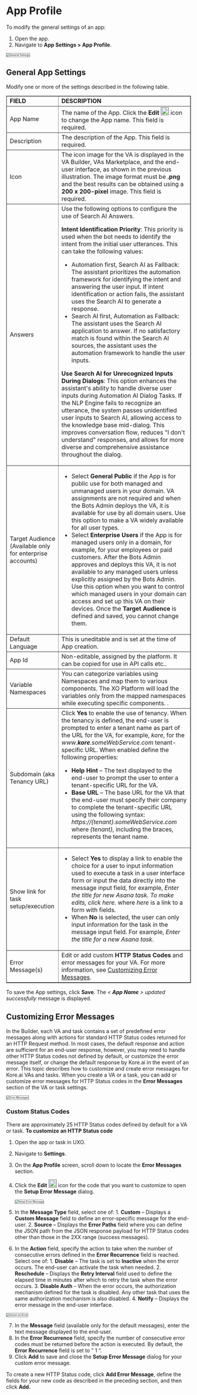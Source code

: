 # App Profile

To modify the general settings of an app:

1. Open the app.
2.  Navigate to **App Settings > App Profile**.  
<img src="../images/app-prof-img1-build-configurations-general-settings.png" alt="General Settings" title="General Settings" style="border: 1px solid gray;zoom:50%;"/>

## General App Settings

Modify one or more of the settings described in the following table.


<table border="1">
  <tr>
   <td><strong>FIELD</strong>
   </td>
   <td><strong>DESCRIPTION</strong>
   </td>
  </tr>
  <tr>
   <td>App Name
   </td>
   <td>The name of the App. Click the <strong>Edit</strong> <img src="../images/app-prof-editicon.png" width="20" style="border: 1px solid gray;"> icon to change the App name. This field is required.

   </td>
  </tr>
  <tr>
   <td>Description
   </td>
   <td>The description of the App. This field is required.
   </td>
  </tr>
  <tr>
   <td>Icon
   </td>
   <td>The icon image for the VA is displayed in the VA Builder, VAs Marketplace, and the end-user interface, as shown in the previous illustration. The image format must be <strong>.png </strong>and the best results can be obtained using a <strong>200 x 200-pixel</strong> image. This field is required.
   </td>
  </tr>
  <tr>
  </tr>
  <td>Answers</td>
  <td>
  Use the following options to configure the use of Search AI Answers.
  
  <b>Intent Identification Priority</b>: This priority is used when the bot needs to identify the intent from the initial user utterances. This can take the following values:
  
   <ul> 
    <li> Automation first, Search AI as Fallback: The assistant prioritizes the automation framework for identifying the intent and answering the user input. If intent identification or action fails, the assistant uses the Search AI to generate a response.</li>
    <li> Search AI first, Automation as Fallback: The assistant uses the Search AI application to answer. If no satisfactory match is found within the Search AI sources, the assistant uses the automation framework to handle the user inputs.</li>
  </ul>
  
  <b>Use Search AI for Unrecognized Inputs During Dialogs</b>: This option enhances the assistant's ability to handle diverse user inputs during Automation AI Dialog Tasks. If the NLP Engine fails to recognize an utterance, the system passes unidentified user inputs to Search AI, allowing access to the knowledge base mid-dialog. This improves conversation flow, reduces "I don't understand" responses, and allows for more diverse and comprehensive assistance throughout the dialog. 
  
  </td>
  <tr>
   <td>Target Audience (Available only for enterprise accounts)
   </td>
   <td>
<ul>

<li>Select <strong>General Public</strong> if the App is for public use for both managed and unmanaged users in your domain. VA assignments are not required and when the Bots Admin deploys the VA, it is available for use by all domain users. Use this option to make a VA widely available for all user types.


<li>Select <strong>Enterprise Users</strong> if the App is for managed users only in a domain, for example, for your employees or paid customers. After the Bots Admin approves and deploys this VA, it is not available to any managed users unless explicitly assigned by the Bots Admin. Use this option when you want to control which managed users in your domain can access and set up this VA on their devices.
Once the <strong>Target Audience</strong> is defined and saved, you cannot change them.
</li>
</ul>
   </td>
  </tr>
  <tr>
   <td>Default Language
   </td>
   <td>This is uneditable and is set at the time of App creation.
   </td>
  </tr>
  <tr>
   <td>App Id
   </td>
   <td>Non-editable, assigned by the platform. It can be copied for use in API calls etc..
   </td>
  </tr>
  <tr>
   <td>Variable Namespaces
   </td>
   <td>You can categorize variables using Namespaces and map them to various components. The XO Platform will load the variables only from the mapped namespaces while executing specific components. <a href="../integrations/managing-namespace" target="_blank"></a>.
   </td>
  </tr>
  <tr>
   <td>Subdomain (aka Tenancy URL)
   </td>
   <td>Click <strong>Yes</strong> to enable the use of tenancy. When the tenancy is defined, the end-user is prompted to enter a tenant name as part of the URL for the VA, for example, <em>kore</em>, for the <em>www.<strong>kore</strong>.someWebService.com</em> tenant-specific URL. When enabled define the following properties:
<ul>

<li><strong>Help Hint</strong> – The text displayed to the end-user to prompt the user to enter a tenant-specific URL for the VA.


<li><strong>Base URL</strong> – The base URL for the VA that the end-user must specify their company to complete the tenant-specific URL using the following syntax: <em>https://{tenant}.someWebService.com</em> where <em>{tenant}</em>, including the braces, represents the tenant name. 
</li>
</ul>
   </td>
  </tr>
  <tr>
   <td>Show link for task setup/execution
   </td>
   <td>
<ul>

<li>Select <strong>Yes</strong> to display a link to enable the choice for a user to input information used to execute a task in a user interface form or input the data directly into the message input field, for example, <em>Enter the title for new Asana task. To make edits, click here. </em>where <em>here</em> is a link to a form with fields.


<li>When <strong>No</strong> is selected, the user can only input information for the task in the message input field. For example, <em>Enter the title for a new Asana task</em>.
</li>
</ul>
   </td>
  </tr>
  <tr>
   <td>Error Message(s)
   </td>
   <td>Edit or add custom <strong>HTTP Status Codes</strong> and error messages for your VA. For more information, see <a href="#customizing-error-messages">Customizing Error Messages</a>.
   </td>
  </tr>
</table>


To save the App settings, click **Save**. The _&lt; **App Name** > updated successfully_ message is displayed.


## Customizing Error Messages

In the Builder, each VA and task contains a set of predefined error messages along with actions for standard HTTP Status codes returned for an HTTP Request method. In most cases, the default response and action are sufficient for an end-user response, however, you may need to handle other HTTP Status codes not defined by default, or customize the error message itself, or change the default response by Kore.ai in the event of an error. This topic describes how to customize and create error messages for Kore.ai VAs and tasks. When you create a VA or a task, you can add or customize error messages for HTTP Status codes in the **Error Messages** section of the VA or task settings. 

<img src="../images/app-prof-img2-general-settings-error-messages.png" alt="Error Messages" title="Error Messages" style="border: 1px solid gray;zoom:50%;"/>

### Custom Status Codes

There are approximately 25 HTTP Status codes defined by default for a VA or task. **To customize an HTTP Status code**

  1. Open the app or task in UXO.
  2. Navigate to **Settings**.
  3. On the **App Profile** screen, scroll down to locate the **Error Messages** section.
  4. Click the **Edit** <img src="../images/app-prof-editicon.png" width="20" style="border: 1px solid gray;"> icon for the code that you want to customize to open the **Setup Error Message** dialog.  
    
      <img src="../images/app-prof-img3-general-settings-error-messages-setup.png" alt="Setup Error Message" title="Setup Error Message" style="border: 1px solid gray;zoom:50%;"/>  
      
    
  5. In the **Message Type** field, select one of:
    1. **Custom** – Displays a **Custom Message** field to define an error-specific message for the end-user.
    2. **Source** – Displays the **Error Paths** field where you can define the JSON path from the JSON response payload for HTTP Status codes other than those in the 2XX range (success messages).

  6. In the **Action** field, specify the action to take when the number of consecutive errors defined in the **Error Recurrence** field is reached. Select one of:
    1. **Disable** – The task is set to **Inactive** when the error occurs. The end-user can activate the task when needed.
    2. **Reschedule** – Displays the **Retry Interval** field used to define the elapsed time in minutes after which to retry the task when the error occurs.
    3. **Disable Auth** – When the error occurs, the authorization mechanism defined for the task is disabled. Any other task that uses the same authorization mechanism is also disabled.
    4. **Notify** – Displays the error message in the end-user interface.  
  <img src="../images/app-prof-img4-general-settings-error-messages-setup-actions.png" alt="Action on Error" title="Action on Error" style="border: 1px solid gray;zoom:50%;"/>   
    
  7. In the **Message** field (available only for the default messages), enter the text message displayed to the end-user.
  8. In the **Error Recurrence** field, specify the number of consecutive error codes must be returned before the action is executed. By default, the **Error Recurrence** field is set to ” 1 “.
  9. Click **Add** to save and close the **Setup Error Message** dialog for your custom error message.

To create a new HTTP Status code, click **Add Error Message**, define the fields for your new code as described in the preceding section, and then click **Add.**
